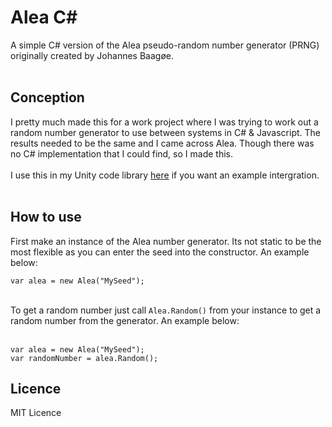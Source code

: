 # Alea C#
A simple C# version of the Alea pseudo-random number generator (PRNG) originally created by Johannes Baagøe.
<br><br>
## Conception
I pretty much made this for a work project where I was trying to work out a random number generator to use between systems in C# & Javascript. The results needed to be the same and I came across Alea. Though there was no C# implementation that I could find, so I made this. 
<br><br>
I use this in my Unity code library <a href="https://github.com/CarterGames/The-Cart">here</a> if you want an example intergration. 
<br><br>
## How to use
First make an instance of the Alea number generator. Its not static to be the most flexible as you can enter the seed into the constructor. An example below: 
<br>
```
var alea = new Alea("MySeed");
```
<br>
To get a random number just call <code>Alea.Random()</code> from your instance to get a random number from the generator. An example below:
<br><br>

```
var alea = new Alea("MySeed");
var randomNumber = alea.Random();
```
## Licence
MIT Licence
